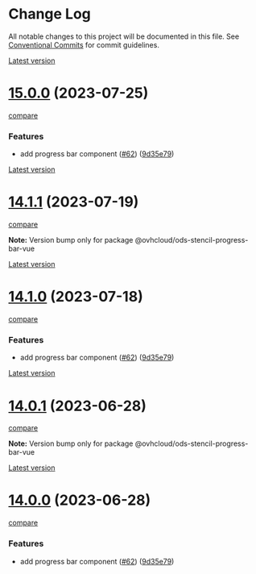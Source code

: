 # Change Log

All notable changes to this project will be documented in this file.
See [Conventional Commits](https://conventionalcommits.org) for commit guidelines.



[Latest version](https://ovhcloud.design/latest/?path=/docs/design-system-changelog--page)


# [15.0.0](https://ovhcloud.design/v15.0.0/?path=/docs/design-system-changelog--page) (2023-07-25)
[compare](https://github.com/ovh/design-system/compare/v13.0.1...v15.0.0)

### Features

* add progress bar component ([#62](https://github.com/ovh/design-system/issues/62)) ([9d35e79](https://github.com/ovh/design-system/commit/9d35e79edf6a9680775d20ab8e44884ff7d8d381))



[Latest version](https://ovhcloud.design/latest/?path=/docs/design-system-changelog--page)


# [14.1.1](https://ovhcloud.design/v14.1.1/?path=/docs/design-system-changelog--page) (2023-07-19)
[compare](https://github.com/ovh/design-system/compare/v14.1.0...v14.1.1)

**Note:** Version bump only for package @ovhcloud/ods-stencil-progress-bar-vue







[Latest version](https://ovhcloud.design/latest/?path=/docs/design-system-changelog--page)


# [14.1.0](https://ovhcloud.design/v14.1.0/?path=/docs/design-system-changelog--page) (2023-07-18)
[compare](https://github.com/ovh/design-system/compare/v13.0.1...v14.1.0)

### Features

* add progress bar component ([#62](https://github.com/ovh/design-system/issues/62)) ([9d35e79](https://github.com/ovh/design-system/commit/9d35e79edf6a9680775d20ab8e44884ff7d8d381))



[Latest version](https://ovhcloud.design/latest/?path=/docs/design-system-changelog--page)


# [14.0.1](https://ovhcloud.design/v14.0.1/?path=/docs/design-system-changelog--page) (2023-06-28)
[compare](https://github.com/ovh/design-system/compare/v14.0.0...v14.0.1)

**Note:** Version bump only for package @ovhcloud/ods-stencil-progress-bar-vue







[Latest version](https://ovhcloud.design/latest/?path=/docs/design-system-changelog--page)


# [14.0.0](https://ovhcloud.design/v14.0.0/?path=/docs/design-system-changelog--page) (2023-06-28)
[compare](https://github.com/ovh/design-system/compare/v13.0.1...v14.0.0)

### Features

* add progress bar component ([#62](https://github.com/ovh/design-system/issues/62)) ([9d35e79](https://github.com/ovh/design-system/commit/9d35e79edf6a9680775d20ab8e44884ff7d8d381))
